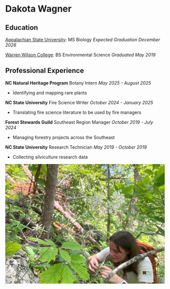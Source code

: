 # Dakota Wagner
## Education  
[Appalachian State University](https://www.appstate.edu/): MS Biology
*Expected Graduation December 2026*

[Warren Wilson College](https://www.warren-wilson.edu/): BS Environmental Science
*Graduated May 2019*
## Professional Experience
**NC Natural Heritage Program** Botany Intern
*May 2025 - August 2025*
* Identifying and mapping rare plants

**NC State University** Fire Science Writer
*October 2024 - January 2025*
* Translating fire science literature to be used by fire managers

**Forest Stewards Guild** Southeast Region Manager
*October 2019 - July 2024*
* Managing forestry projects across the Southeast

**NC State University** Research Technician
*May 2019 - October 2019*
* Collecting silviculture research data


<img src="img/DW_bulbifera.png"/>


